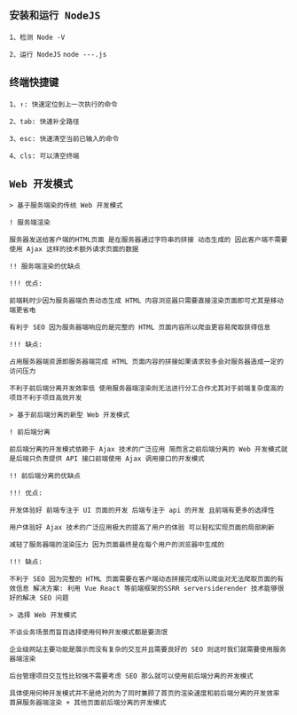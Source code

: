 `安装和运行 NodeJS`
--

`1、检测 Node -V`

`2、运行 NodeJS` `node ---.js`

`终端快捷键`
--

`1、↑: 快速定位到上一次执行的命令`

`2、tab: 快速补全路径`

`3、esc: 快速清空当前已输入的命令`

`4、cls: 可以清空终端`

`Web 开发模式`
--

`> 基于服务端染的传统 Web 开发模式`

`! 服务端渲染` 

`服务器发送给客户端的HTML页面 是在服务器通过字符串的拼接 动态生成的 因此客户端不需要使用 Ajax 这样的技术额外请求页面的数据`

`!! 服务端渲染的优缺点`

`!!! 优点:`

`前端耗时少因为服务器端负责动态生成 HTML 内容浏览器只需要直接渲染页面即可尤其是移动端更省电`

`有利于 SEO 因为服务器端响应的是完整的 HTML 页面内容所以爬虫更容易爬取获得信息`

`!!! 缺点:`

`占用服务器端资源即服务器端完成 HTML 页面内容的拼接如果请求较多会对服务器造成一定的访问压力`

`不利于前后端分离开发效率低 使用服务器端渲染则无法进行分工合作尤其对于前端复杂度高的项目不利于项目高效开发`

`> 基于前后端分离的新型 Web 开发模式`

`! 前后端分离` 

`前后端分离的开发模式依赖于 Ajax 技术的广泛应用 简而言之前后端分离的 Web 开发模式就是后端只负责提供 API 接口前端使用 Ajax 调用接口的开发模式`

`!! 前后端分离的优缺点`

`!!! 优点:`

`开发体验好 前端专注于 UI 页面的开发 后端专注于 api 的开发 且前端有更多的选择性`

`用户体验好 Ajax 技术的广泛应用极大的提高了用户的体验 可以轻松实现页面的局部刷新`

`减轻了服务器端的渲染压力 因为页面最终是在每个用户的浏览器中生成的`

`!!! 缺点:`

`不利于 SEO 因为完整的 HTML 页面需要在客户端动态拼接完成所以爬虫对无法爬取页面的有效信息 解决方案: 利用 Vue React 等前端框架的SSRR serversiderender 技术能够很好的解决 SEO 问题`

`> 选择 Web 开发模式` 

`不谈业务场景而盲目选择使用何种开发模式都是要流氓`

`企业级网站主要功能是展示而没有复杂的交互并且需要良好的 SEO 则这时我们就需要使用服务器端渲染`

`后台管理项目交互性比较强不需要考虑 SEO 那么就可以使用前后端分离的开发模式`

`具体使用何种开发模式并不是绝对的为了同时兼顾了首页的渲染速度和前后端分离的开发效率 首屏服务器端渲染 + 其他页面前后端分离的开发模式`
